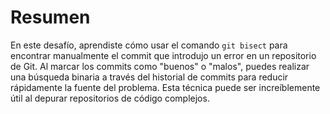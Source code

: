 # Resumen

En este desafío, aprendiste cómo usar el comando `git bisect` para encontrar manualmente el commit que introdujo un error en un repositorio de Git. Al marcar los commits como "buenos" o "malos", puedes realizar una búsqueda binaria a través del historial de commits para reducir rápidamente la fuente del problema. Esta técnica puede ser increíblemente útil al depurar repositorios de código complejos.

